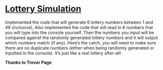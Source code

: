 # [Lottery Simulation](https://github.com/fatmazaman/Lottery-Simulation)


Implemented the code that will generate 6 lottery numbers between 1 and 49 (inclusive), Also implemented the code that will read in 6 numbers that you will type into the console yourself. Then the numbers you input will be compared against the randomly generated lottery numbers and it will output which numbers match (if any).
Here’s the catch, you will need to make sure there are no duplicate numbers (either when being randomly generated or inputted in the console). It’s just like a real lottery after-all!

__Thanks to Trevor Page__
